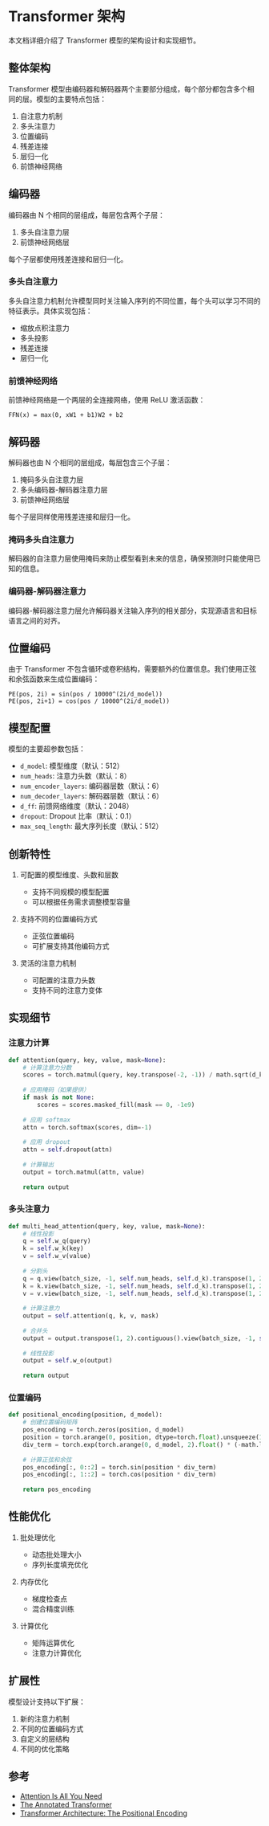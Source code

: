 # Transformer 架构

本文档详细介绍了 Transformer 模型的架构设计和实现细节。

## 整体架构

Transformer 模型由编码器和解码器两个主要部分组成，每个部分都包含多个相同的层。模型的主要特点包括：

1. 自注意力机制
2. 多头注意力
3. 位置编码
4. 残差连接
5. 层归一化
6. 前馈神经网络

## 编码器

编码器由 N 个相同的层组成，每层包含两个子层：

1. 多头自注意力层
2. 前馈神经网络层

每个子层都使用残差连接和层归一化。

### 多头自注意力

多头自注意力机制允许模型同时关注输入序列的不同位置，每个头可以学习不同的特征表示。具体实现包括：

- 缩放点积注意力
- 多头投影
- 残差连接
- 层归一化

### 前馈神经网络

前馈神经网络是一个两层的全连接网络，使用 ReLU 激活函数：

```
FFN(x) = max(0, xW1 + b1)W2 + b2
```

## 解码器

解码器也由 N 个相同的层组成，每层包含三个子层：

1. 掩码多头自注意力层
2. 多头编码器-解码器注意力层
3. 前馈神经网络层

每个子层同样使用残差连接和层归一化。

### 掩码多头自注意力

解码器的自注意力层使用掩码来防止模型看到未来的信息，确保预测时只能使用已知的信息。

### 编码器-解码器注意力

编码器-解码器注意力层允许解码器关注输入序列的相关部分，实现源语言和目标语言之间的对齐。

## 位置编码

由于 Transformer 不包含循环或卷积结构，需要额外的位置信息。我们使用正弦和余弦函数来生成位置编码：

```
PE(pos, 2i) = sin(pos / 10000^(2i/d_model))
PE(pos, 2i+1) = cos(pos / 10000^(2i/d_model))
```

## 模型配置

模型的主要超参数包括：

- `d_model`: 模型维度（默认：512）
- `num_heads`: 注意力头数（默认：8）
- `num_encoder_layers`: 编码器层数（默认：6）
- `num_decoder_layers`: 解码器层数（默认：6）
- `d_ff`: 前馈网络维度（默认：2048）
- `dropout`: Dropout 比率（默认：0.1）
- `max_seq_length`: 最大序列长度（默认：512）

## 创新特性

1. 可配置的模型维度、头数和层数
   - 支持不同规模的模型配置
   - 可以根据任务需求调整模型容量

2. 支持不同的位置编码方式
   - 正弦位置编码
   - 可扩展支持其他编码方式

3. 灵活的注意力机制
   - 可配置的注意力头数
   - 支持不同的注意力变体

## 实现细节

### 注意力计算

```python
def attention(query, key, value, mask=None):
    # 计算注意力分数
    scores = torch.matmul(query, key.transpose(-2, -1)) / math.sqrt(d_k)
    
    # 应用掩码（如果提供）
    if mask is not None:
        scores = scores.masked_fill(mask == 0, -1e9)
    
    # 应用 softmax
    attn = torch.softmax(scores, dim=-1)
    
    # 应用 dropout
    attn = self.dropout(attn)
    
    # 计算输出
    output = torch.matmul(attn, value)
    
    return output
```

### 多头注意力

```python
def multi_head_attention(query, key, value, mask=None):
    # 线性投影
    q = self.w_q(query)
    k = self.w_k(key)
    v = self.w_v(value)
    
    # 分割头
    q = q.view(batch_size, -1, self.num_heads, self.d_k).transpose(1, 2)
    k = k.view(batch_size, -1, self.num_heads, self.d_k).transpose(1, 2)
    v = v.view(batch_size, -1, self.num_heads, self.d_k).transpose(1, 2)
    
    # 计算注意力
    output = self.attention(q, k, v, mask)
    
    # 合并头
    output = output.transpose(1, 2).contiguous().view(batch_size, -1, self.d_model)
    
    # 线性投影
    output = self.w_o(output)
    
    return output
```

### 位置编码

```python
def positional_encoding(position, d_model):
    # 创建位置编码矩阵
    pos_encoding = torch.zeros(position, d_model)
    position = torch.arange(0, position, dtype=torch.float).unsqueeze(1)
    div_term = torch.exp(torch.arange(0, d_model, 2).float() * (-math.log(10000.0) / d_model))
    
    # 计算正弦和余弦
    pos_encoding[:, 0::2] = torch.sin(position * div_term)
    pos_encoding[:, 1::2] = torch.cos(position * div_term)
    
    return pos_encoding
```

## 性能优化

1. 批处理优化
   - 动态批处理大小
   - 序列长度填充优化

2. 内存优化
   - 梯度检查点
   - 混合精度训练

3. 计算优化
   - 矩阵运算优化
   - 注意力计算优化

## 扩展性

模型设计支持以下扩展：

1. 新的注意力机制
2. 不同的位置编码方式
3. 自定义的层结构
4. 不同的优化策略

## 参考

- [Attention Is All You Need](https://arxiv.org/abs/1706.03762)
- [The Annotated Transformer](http://nlp.seas.harvard.edu/2018/04/03/attention.html)
- [Transformer Architecture: The Positional Encoding](https://kazemnejad.com/blog/transformer_architecture_positional_encoding/) 